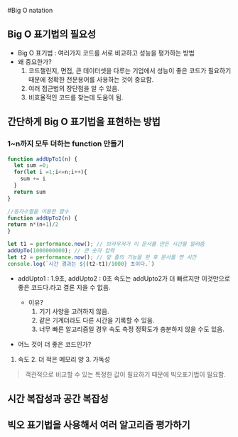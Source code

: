 #Big O natation

## Big O 표기법의 필요성
- Big O 표기법 : 여러가지 코드를 서로 비교하고 성능을 평가하는 방법
- 왜 중요한가?
  1. 코드챌린지, 면접, 큰 데이터셋을 다루는 기업에서 성능이 좋은 코드가 필요하기 때문에 정확한 전문용어를 사용하는 것이 중요함.
  2. 여러 접근법의 장단점을 알 수 있음.
  3. 비효율적인 코드를 찾는데 도움이 됨.

## 간단하게 Big O 표기법을 표현하는 방법
### 1~n까지 모두 더하는 function 만들기
```javascript
function addUpTo1(n) {
  let sum =0;
  for(let i =1;i<=n;i++){
    sum += i
  }
  return sum
}

//등차수열을 이용한 함수
function addUpTo2(n) {
return n*(n+1)/2
}

let t1 = performance.now(); // 브라우저가 이 문서를 만든 시간을 알려줌
addUpTo(1000000000); // 큰 숫자 입력
let t2 = performance.now(); // 앞 줄의 기능을 한 후 문서를 연 시간
console.log(`시간 경과는 ${(t2-t1)/1000} 초이다.`)
```
- addUpto1 : 1.9초, addUpto2 : 0초
속도는 addUpto2가 더 빠르지만 이것만으로 좋은 코드다.라고 결론 지을 수 없음.
  * 이유?
    1. 기기 사양을 고려하지 않음.
    2. 같은 기계더라도 다른 시간을 기록할 수 있음.
    3. 너무 빠른 알고리즘일 경우 속도 측정 정확도가 충분하지 않을 수도 있음.

- 어느 것이 더 좋은 코드인가?
1. 속도 2. 더 적은 메모리 양 3. 가독성

> 객관적으로 비교할 수 있는 특정한 값이 필요하기 때문에 빅오표기법이 필요함.


## 시간 복잡성과 공간 복잡성
## 빅오 표기법을 사용해서 여러 알고리즘 평가하기

